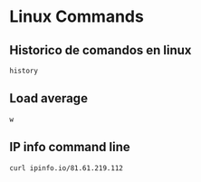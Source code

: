 # Linux Commands


## Historico de comandos en linux
``` 
history
```  

## Load average
```  
w
```  

## IP info command line
```  
curl ipinfo.io/81.61.219.112
```  
